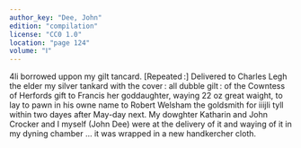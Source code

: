```yaml
---
author_key: "Dee, John"
edition: "compilation"
license: "CC0 1.0"
location: "page 124"
volume: "Ⅰ"
---
```

4li borrowed uppon my gilt tancard. [Repeated :] Delivered to Charles Legh the
elder my silver tankard with the cover : all dubble gilt : of the Cowntess of
Herfords gift to Francis her goddaughter, waying 22 oz great waight, to lay to
pawn in his owne name to Robert Welsham the goldsmith for iiijli tyll within
two dayes after May-day next. My dowghter Katharin and John Crocker and
I myself (John Dee) were at the delivery of it and waying of it in my dyning
chamber … it was wrapped in a new handkercher cloth.
